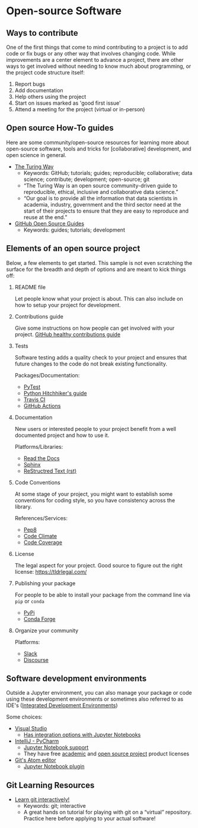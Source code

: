 # Open-source Software

## Ways to contribute
One of the first things that come to mind contributing to a project is to add code
or fix bugs or any other way that involves changing code. While improvements
are a center element to advance a project, there are other ways to get involved
without needing to know much about programming, or the project code structure
itself:

1. Report bugs
1. Add documentation
1. Help others using the project
1. Start on issues marked as 'good first issue'
1. Attend a meeting for the project (virtual or in-person)

## Open source How-To guides

Here are some community/open-source resources for learning more about
open-source software, tools and tricks for \[collaborative\] development,
and open science in general.

- [The Turing Way](https://the-turing-way.netlify.app/welcome.html)
   - Keywords: GitHub; tutorials; guides; reproducible; collaborative; data science; contribute; development; open-source; git
   - “The Turing Way is an open source community-driven guide to reproducible, ethical, inclusive and collaborative data science.”
   - “Our goal is to provide all the information that data scientists in academia, industry, government and the third sector need at the start of their projects to ensure that they are easy to reproduce and reuse at the end.”
- [GitHub Open Source Guides](https://opensource.guide/)
   - Keywords: guides; tutorials; development

## Elements of an open source project

Below, a few elements to get started. This sample is not even scratching the
surface for the breadth and depth of options and are meant to kick things off:

1. README file

   Let people know what your project is about. This can also include on how to
   setup your project for development.

1. Contributions guide

   Give some instructions on how people can get involved with your project.
   [GitHub healthy contributions guide](https://docs.github.com/en/communities/setting-up-your-project-for-healthy-contributions)

1. Tests

   Software testing adds a quality check to your project and ensures that
   future changes to the code do not break existing functionality.

   Packages/Documentation:
   * [PyTest](https://docs.pytest.org/en/latest/)
   * [Python Hitchhiker's guide](https://docs.python-guide.org/writing/tests/)
   * [Travis CI](https://travis-ci.org/)
   * [GitHub Actions](https://github.com/features/actions)

1. Documentation

   New users or interested people to your project benefit from a well documented
   project and how to use it.

   Platforms/Libraries:
   * [Read the Docs](https://readthedocs.org)
   * [Sphinx](https://www.sphinx-doc.org/en/master/)
   * [ReStructred Text (rst)](https://docutils.sourceforge.io/rst.html)

1. Code Conventions

   At some stage of your project, you might want to establish some conventions
   for coding style, so you have consistency across the library.

   References/Services:
   * [Pep8](https://pep8.org/)
   * [Code Climate](https://codeclimate.com/quality/)
   * [Code Coverage](https://about.codecov.io/)

1. License

   The legal aspect for your project.
   Good source to figure out the right license: https://tldrlegal.com/

1. Publishing your package

   For people to be able to install your package from the command line via `pip`
   or `conda`
   * [PyPi](https://pypi.org/)
   * [Conda Forge](https://conda-forge.org)

1. Organize your community

   Platforms:
   * [Slack](https://slack.com/)
   * [Discourse](https://www.discourse.org/)

## Software development environments

   Outside a Jupyter environment, you can also manage your package or code using
   these development environments or sometimes also referred to as IDE's
   ([Integrated Development Environments](https://en.wikipedia.org/wiki/Integrated_development_environment))

   Some choices:
   * [Visual Studio](https://visualstudio.microsoft.com/)
     * [Has integration options with Jupyter Notebooks](https://code.visualstudio.com/docs/datascience/jupyter-notebooks)
   * [IntelliJ - PyCharm](https://www.jetbrains.com/pycharm/)
      * [Jupyter Notebook support](https://www.jetbrains.com/help/pycharm/jupyter-notebook-support.html)
      * They have free [academic](https://www.jetbrains.com/community/education) and
        [open source project](https://www.jetbrains.com/community/opensource) product licenses
   * [Git's Atom editor](https://atom.io/)
      * [Jupyter Notebook plugin](https://atom.io/packages/jupyter-notebook)

## Git Learning Resources
- [Learn git interactively!](https://learngitbranching.js.org/)
   - Keywords: git; interactive
   - A great hands on tutorial for playing with git on a “virtual” repository.
     Practice here before applying to your actual software!
